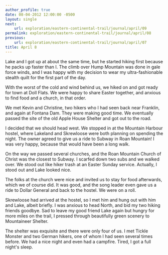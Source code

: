 ```yaml
---
author_profile: true
date: 08-04-2012 12:00:00 -0500
layout: single
next:
    url: exploration/eastern-continental-trail/journal/april/09
permalink: exploration/eastern-continental-trail/journal/april/08
previous:
    url: exploration/eastern-continental-trail/journal/april/07
title: April 8
---
```

Lake and I got up at about the same time, but he started hiking first because he packs up faster than I. The climb over Hump Mountain was done in gale force winds, and I was happy with my decision to wear my ultra-fashionable stealth quilt for the first part of the day.

With the worst of the cold and wind behind us, we hiked on and got ready for town at Doll Flats. We were happy to share Easter together, and anxious to find food and a church, in that order.

We met Kevin and Christine, two hikers who I had seen back near Franklin, and again at Fontana Dam. They were making good time. We eventually passed the site of the old Apple House Shelter and got out to the road.

I decided that we should head west. We stopped in at the Mountain Harbour hostel, where Lakeland and Skrewloose were both planning on spending the night. The owner agreed to give us a ride to Subway in Roan Mountain! I was very happy, because that would have been a long walk.

On the way we passed several churches, and the Roan Mountain Church of Christ was the closest to Subway. I scarfed down two subs and we walked over. We stood out like hiker trash at an Easter Sunday service. Actually, I stood out and Lake looked nice.

The folks at the church were nice and invited us to stay for food afterwards, which we of course did. It was good, and the song leader even gave us a ride to Dollar General and back to the hostel. We were on a roll.

Skrewloose had arrived at the hostel, so I met him and hung out with him and Lake, albeit briefly. I was anxious to head North, and bid my two hiking friends goodbye. Sad to leave my good friend Lake again but hungry for more miles on the trail, I pressed through beautifully green scenery to Mountaineer Shelter.

The shelter was exquisite and there were only four of us. I met Tickle Monster and two German hikers, one of whom I had seen several times before. We had a nice night and even had a campfire. Tired, I got a full night's sleep.
